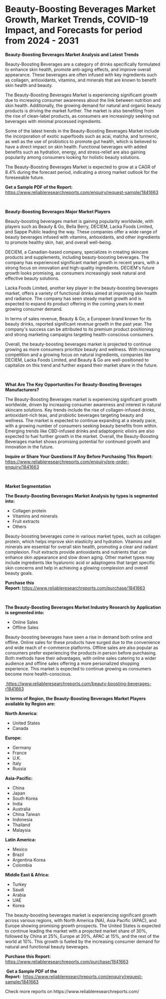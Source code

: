 <p><h1>Beauty-Boosting Beverages Market Growth, Market Trends, COVID-19 Impact, and Forecasts for period from 2024 - 2031</h1></p><p><strong>Beauty-Boosting Beverages Market Analysis and Latest Trends</strong></p>
<p><p>Beauty-Boosting Beverages are a category of drinks specifically formulated to enhance skin health, promote anti-aging effects, and improve overall appearance. These beverages are often infused with key ingredients such as collagen, antioxidants, vitamins, and minerals that are known to benefit skin health and beauty.</p><p>The Beauty-Boosting Beverages Market is experiencing significant growth due to increasing consumer awareness about the link between nutrition and skin health. Additionally, the growing demand for natural and organic beauty products is driving the market further. The market is also benefiting from the rise of clean-label products, as consumers are increasingly seeking out beverages with minimal processed ingredients.</p><p>Some of the latest trends in the Beauty-Boosting Beverages Market include the incorporation of exotic superfoods such as acai, matcha, and turmeric, as well as the use of probiotics to promote gut health, which is believed to have a direct impact on skin health. Functional beverages with added benefits such as hydration, energy, and stress-relief are also gaining popularity among consumers looking for holistic beauty solutions.</p><p>The Beauty-Boosting Beverages Market is expected to grow at a CAGR of 8.4% during the forecast period, indicating a strong market outlook for the foreseeable future.</p></p>
<p><strong>Get a Sample PDF of the Report:&nbsp;</strong> <a href="https://www.reliableresearchreports.com/enquiry/request-sample/1841663">https://www.reliableresearchreports.com/enquiry/request-sample/1841663</a></p>
<p>&nbsp;</p>
<p><strong>Beauty-Boosting Beverages Major Market Players</strong></p>
<p><p>Beauty-boosting beverages market is gaining popularity worldwide, with players such as Beauty & Go, Bella Berry, DECIEM, Lacka Foods Limited, and Sappe Public leading the way. These companies offer a wide range of beauty beverages infused with vitamins, antioxidants, and other ingredients to promote healthy skin, hair, and overall well-being.</p><p>DECIEM, a Canadian-based company, specializes in creating skincare products and supplements, including beauty-boosting beverages. The company has experienced significant market growth in recent years, with a strong focus on innovation and high-quality ingredients. DECIEM's future growth looks promising, as consumers increasingly seek natural and effective beauty solutions.</p><p>Lacka Foods Limited, another key player in the beauty-boosting beverages market, offers a variety of functional drinks aimed at improving skin health and radiance. The company has seen steady market growth and is expected to expand its product offering in the coming years to meet growing consumer demand.</p><p>In terms of sales revenue, Beauty & Go, a European brand known for its beauty drinks, reported significant revenue growth in the past year. The company's success can be attributed to its premium product positioning and strong marketing campaigns targeting health-conscious consumers.</p><p>Overall, the beauty-boosting beverages market is projected to continue growing as more consumers prioritize beauty and wellness. With increasing competition and a growing focus on natural ingredients, companies like DECIEM, Lacka Foods Limited, and Beauty & Go are well-positioned to capitalize on this trend and further expand their market share in the future.</p></p>
<p>&nbsp;</p>
<p><strong>What Are The Key Opportunities For Beauty-Boosting Beverages Manufacturers?</strong></p>
<p><p>The Beauty-Boosting Beverages market is experiencing significant growth worldwide, driven by increasing consumer awareness and interest in natural skincare solutions. Key trends include the rise of collagen-infused drinks, antioxidant-rich teas, and probiotic beverages targeting beauty and wellness. The market is expected to continue expanding at a steady pace, with a growing number of consumers seeking beauty benefits from within. Emerging trends like CBD-infused drinks and adaptogenic elixirs are also expected to fuel further growth in the market. Overall, the Beauty-Boosting Beverages market shows promising potential for continued growth and innovation in the future.</p></p>
<p><strong>Inquire or Share Your Questions If Any Before Purchasing This Report:</strong> <a href="https://www.reliableresearchreports.com/enquiry/pre-order-enquiry/1841663">https://www.reliableresearchreports.com/enquiry/pre-order-enquiry/1841663</a></p>
<p>&nbsp;</p>
<p><strong>Market Segmentation</strong></p>
<p><strong>The Beauty-Boosting Beverages Market Analysis by types is segmented into:</strong></p>
<p><ul><li>Collagen protein</li><li>Vitamins and minerals</li><li>Fruit extracts</li><li>Others</li></ul></p>
<p><p>Beauty-boosting beverages come in various market types, such as collagen protein, which helps improve skin elasticity and hydration. Vitamins and minerals are essential for overall skin health, promoting a clear and radiant complexion. Fruit extracts provide antioxidants and nutrients that can enhance skin appearance and slow down aging. Other market types may include ingredients like hyaluronic acid or adaptogens that target specific skin concerns and help in achieving a glowing complexion and overall beauty goals.</p></p>
<p><strong>Purchase this Report:&nbsp;</strong><a href="https://www.reliableresearchreports.com/purchase/1841663">https://www.reliableresearchreports.com/purchase/1841663</a></p>
<p>&nbsp;</p>
<p><strong>The Beauty-Boosting Beverages Market Industry Research by Application is segmented into:</strong></p>
<p><ul><li>Online Sales</li><li>Offline Sales</li></ul></p>
<p><p>Beauty-boosting beverages have seen a rise in demand both online and offline. Online sales for these products have surged due to the convenience and wide reach of e-commerce platforms. Offline sales are also popular as consumers prefer experiencing the products in person before purchasing. Both methods have their advantages, with online sales catering to a wider audience and offline sales offering a more personalized shopping experience. This market is expected to continue growing as consumers become more health-conscious.</p></p>
<p><a href="https://www.reliableresearchreports.com/beauty-boosting-beverages-r1841663">&nbsp;https://www.reliableresearchreports.com/beauty-boosting-beverages-r1841663</a></p>
<p><strong>In terms of Region, the Beauty-Boosting Beverages Market Players available by Region are:</strong></p>
<p>
    <p> <strong> North America: </strong>
        <ul>
            <li>United States</li>
            <li>Canada</li>
        </ul>
        </p> 
    <p> <strong> Europe: </strong>
        <ul>
            <li>Germany</li>
            <li>France</li>
            <li>U.K.</li>
            <li>Italy</li>
            <li>Russia</li>
        </ul>
        </p> 
    <p> <strong> Asia-Pacific: </strong>
        <ul>
            <li>China</li>
            <li>Japan</li>
            <li>South Korea</li>
            <li>India</li>
            <li>Australia</li>
            <li>China Taiwan</li>
            <li>Indonesia</li>
            <li>Thailand</li>
            <li>Malaysia</li>
        </ul>
        </p> 
    <p> <strong> Latin America: </strong>
        <ul>
            <li>Mexico</li>
            <li>Brazil</li>
            <li>Argentina Korea</li>
            <li>Colombia</li>
        </ul>
        </p> 
    <p> <strong> Middle East & Africa: </strong>
        <ul>
            <li>Turkey</li>
            <li>Saudi</li>
            <li>Arabia</li>
            <li>UAE</li>
            <li>Korea</li>
        </ul>
    </p>
    </p>
<p><p>The beauty-boosting beverages market is experiencing significant growth across various regions, with North America (NA), Asia Pacific (APAC), and Europe showing promising growth prospects. The United States is expected to continue leading the market with a projected market share of 30%, followed by China at 25%, Europe at 20%, APAC at 15%, and the rest of the world at 10%. This growth is fueled by the increasing consumer demand for natural and functional beauty beverages.</p></p>
<p><strong>Purchase this Report: </strong><a href="https://www.reliableresearchreports.com/purchase/1841663">https://www.reliableresearchreports.com/purchase/1841663</a></p>
<p>&nbsp;<strong>Get a Sample PDF of the Report:&nbsp;&nbsp;</strong><a href="https://www.reliableresearchreports.com/enquiry/request-sample/1841663">https://www.reliableresearchreports.com/enquiry/request-sample/1841663</a></p>
<p><strong></strong></p>
<p>Check more reports on https://www.reliableresearchreports.com/</p>
